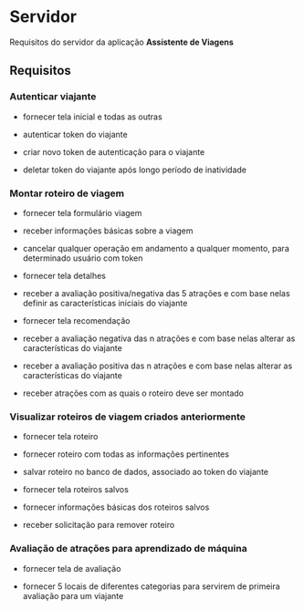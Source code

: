 # Servidor

Requisitos do servidor da aplicação **Assistente de Viagens**

## Requisitos

### Autenticar viajante

- fornecer tela inicial e todas as outras

- autenticar token do viajante

- criar novo token de autenticação para o viajante

- deletar token do viajante após longo período de inatividade

### Montar roteiro de viagem

- fornecer tela formulário viagem

- receber informações básicas sobre a viagem

- cancelar qualquer operação em andamento a qualquer momento, para determinado usuário com token


- fornecer tela detalhes

- receber a avaliação positiva/negativa das 5 atrações e com base nelas definir as características iniciais do viajante


- fornecer tela recomendação

- receber a avaliação negativa das n atrações e com base nelas alterar as características do viajante

- receber a avaliação positiva das n atrações e com base nelas alterar as características do viajante

- receber atrações com as quais o roteiro deve ser montado

### Visualizar roteiros de viagem criados anteriormente

- fornecer tela roteiro

- fornecer roteiro com todas as informações pertinentes

- salvar roteiro no banco de dados, associado ao token do viajante


- fornecer tela roteiros salvos

- fornecer informações básicas dos roteiros salvos

- receber solicitação para remover roteiro

### Avaliação de atrações para aprendizado de máquina

- fornecer tela de avaliação

- fornecer 5 locais de diferentes categorias para servirem de primeira avaliação para um viajante